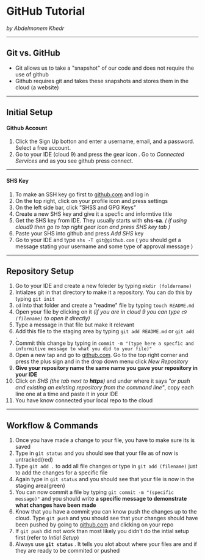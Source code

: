 # GitHub Tutorial

_by Abdelmonem Khedr_

---
## Git vs. GitHub
* Git allows us to take a "snapshot" of our code and does not require the use of github
* Github requires git and takes these snapshots and stores them in the cloud (a website) 


---
## Initial Setup  
#### Github Account 
1. Click the Sign Up botton and enter a username, email, and a password. Select a free account. 
2. Go to your IDE (cloud 9) and press the gear icon . Go to _Connected Services_ and as you see github press connect.
--- 
#### SHS Key
1. To make an SSH key go first to [github.com](github.com) and log in
2. On the top right, click on your profile icon and press settings 
3. On the left side bar, click "SHSS and GPG Keys"
4. Create a new SHS key and give it a specfic and informtive title 
5. Get the SHS key from IDE. They usually starts with **shs-sa**. _( if using cloud9 then go to top right gear icon and press SHS key tab )_
6. Paste your SHS into github and press _Add SHS_ key
7. Go to your IDE and type `shs -T git@github.com` ( you should get a message stating your username and some type of approval message )


---
## Repository Setup
1. Go to your IDE and create a new foleder by typing `mkdir (foldername)`
2. Intialzes git in that directory to make it a repository. You can do this by typing `git init`
3. `cd` into that folder and create a "readme" file by typing `touch README.md`
4. Open your file by clicking on it _(if you are in cloud 9 you can type `c9 (filename)` to open it directly)_
5. Type a message in that file but make it relevant
6. Add this file to the staging area by typing `git add README.md` or `git add .`
7. Commit this change by typing in `commit -m "(type here a specfic and informitive message to what you did to your file)"`
8. Open a new tap and go to [github.com](github.com). Go to the top right corner and press the plus sign and in the drop down menu click _New Repository_
9. **Give your repository name the same name you gave your repository in your IDE**
10. Click on *SHS* _(the tab next to **https**)_ and under where it says _"or push and existing an existing repository from the command line"_, copy each line one at a time and paste it in your IDE
11. You have know connected your local repo to the cloud 

---
## Workflow & Commands
1. Once you have made a change to your file, you have to make sure its is saved 
2. Type in `git status` and you should see that your file as of now is untracked(red)
3. Type `git add .` to add all file changes or type in `git add (filename)` just to add the changes for a specific file 
4. Again type in `git status` and you should see that your file is now in the staging area(green)
5. You can now commit a file by typing `git commit -m "(specific message)"` and you should write **a specific message to demonstrate what changes have been made**
6. Know that you have a commit you can know push the changes up to the cloud. Type `git push` and you should see that your changes should have been pushed by going to [github.com](github.com) and clicking on your repo
7. If `git push` did not work than most likely you didn't do the intial setup first (refer to _Intial Setup_)
8. Always use **`git status`** . It tells you alot about where your files are and if they are ready to be commited or pushed 